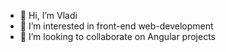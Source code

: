 - 👋 Hi, I’m Vladi
- 👀 I’m interested in front-end web-development
- 💞️ I’m looking to collaborate on Angular projects

<!---
Vladi-ed/Vladi-ed is a ✨ special ✨ repository because its `README.md` (this file) appears on your GitHub profile.
You can click the Preview link to take a look at your changes.
--->
